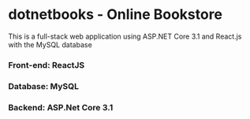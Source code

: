# dotnetbooks - Online Bookstore
This is a full-stack web application using ASP.NET Core 3.1 and React.js with the MySQL database

### Front-end: ReactJS
### Database: MySQL
### Backend: ASP.Net Core 3.1
